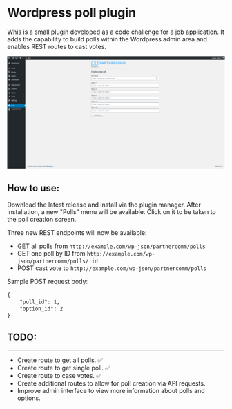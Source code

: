 # Wordpress poll plugin

Whis is a small plugin developed as a code challenge for a job application. It adds the capability to build polls within the Wordpress admin area and enables REST routes to cast votes.

![screenshot](assets/images/backend.png)

## How to use:

Download the latest release and install via the plugin manager. After installation, a new "Polls" menu will be available. Click on it to be taken to the poll creation screen.

Three new REST endpoints will now be available:

-   GET all polls from `http://example.com/wp-json/partnercomm/polls`
-   GET one poll by ID from `http://example.com/wp-json/partnercomm/polls/:id`
-   POST cast vote to `http://example.com/wp-json/partnercomm/polls`

Sample POST request body:

```
{
    "poll_id": 1,
    "option_id": 2
}
```

## TODO:

---

-   Create route to get all polls. ✅
-   Create route to get single poll. ✅
-   Create route to case votes. ✅
-   Create additional routes to allow for poll creation via API requests.
-   Improve admin interface to view more information about polls and options.
